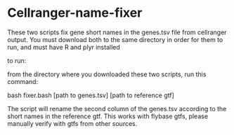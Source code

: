 # Cellranger-name-fixer
These two scripts fix gene short names in the genes.tsv file from cellranger output.  You must download both to the same directory in order for them to run, and must have R and plyr installed

to run:

from the directory where you downloaded these two scripts, run this command:

bash fixer.bash [path to genes.tsv] [path to reference gtf]

The script will rename the second column of the genes.tsv according to the short names in the reference gtf.  This works with flybase gtfs, please manually verify with gtfs from other sources.
